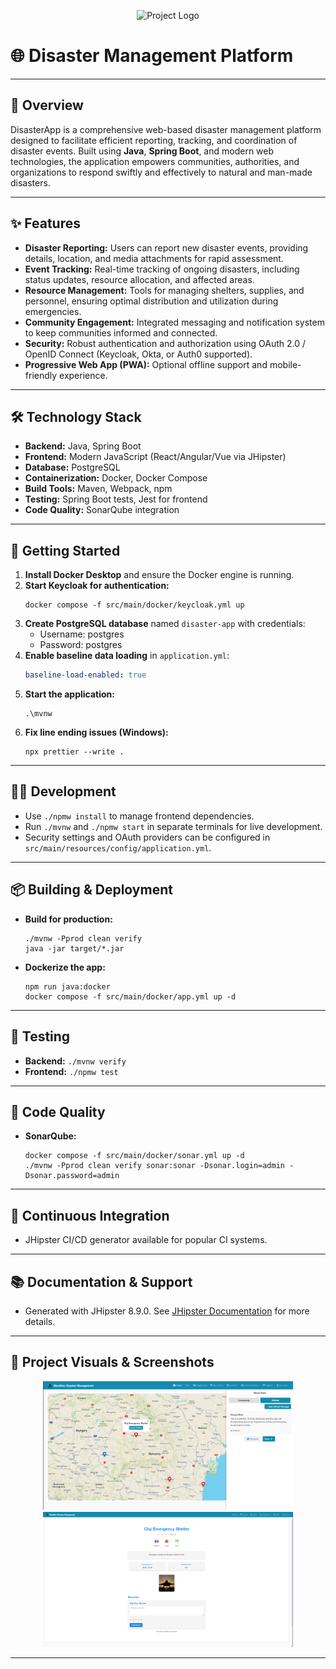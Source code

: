 <p align="center">
   <img src="uploads/placeholder_project_logo.png" alt="Project Logo" width="120" />
</p>

# 🌐 Disaster Management Platform

---

## 🚀 Overview

DisasterApp is a comprehensive web-based disaster management platform designed to facilitate efficient reporting, tracking, and coordination of disaster events. Built using **Java**, **Spring Boot**, and modern web technologies, the application empowers communities, authorities, and organizations to respond swiftly and effectively to natural and man-made disasters.

---

## ✨ Features

- **Disaster Reporting:** Users can report new disaster events, providing details, location, and media attachments for rapid assessment.
- **Event Tracking:** Real-time tracking of ongoing disasters, including status updates, resource allocation, and affected areas.
- **Resource Management:** Tools for managing shelters, supplies, and personnel, ensuring optimal distribution and utilization during emergencies.
- **Community Engagement:** Integrated messaging and notification system to keep communities informed and connected.
- **Security:** Robust authentication and authorization using OAuth 2.0 / OpenID Connect (Keycloak, Okta, or Auth0 supported).
- **Progressive Web App (PWA):** Optional offline support and mobile-friendly experience.

---

## 🛠️ Technology Stack

- **Backend:** Java, Spring Boot
- **Frontend:** Modern JavaScript (React/Angular/Vue via JHipster)
- **Database:** PostgreSQL
- **Containerization:** Docker, Docker Compose
- **Build Tools:** Maven, Webpack, npm
- **Testing:** Spring Boot tests, Jest for frontend
- **Code Quality:** SonarQube integration

---

## 🏁 Getting Started

1. **Install Docker Desktop** and ensure the Docker engine is running.
2. **Start Keycloak for authentication:**
   ```shell
   docker compose -f src/main/docker/keycloak.yml up
   ```
3. **Create PostgreSQL database** named `disaster-app` with credentials:
   - Username: postgres
   - Password: postgres
4. **Enable baseline data loading** in `application.yml`:
   ```yaml
   baseline-load-enabled: true
   ```
5. **Start the application:**
   ```shell
   .\mvnw
   ```
6. **Fix line ending issues (Windows):**
   ```shell
   npx prettier --write .
   ```

---

## 👨‍💻 Development

- Use `./npmw install` to manage frontend dependencies.
- Run `./mvnw` and `./npmw start` in separate terminals for live development.
- Security settings and OAuth providers can be configured in `src/main/resources/config/application.yml`.

---

## 📦 Building & Deployment

- **Build for production:**
  ```shell
  ./mvnw -Pprod clean verify
  java -jar target/*.jar
  ```
- **Dockerize the app:**
  ```shell
  npm run java:docker
  docker compose -f src/main/docker/app.yml up -d
  ```

---

## 🧪 Testing

- **Backend:** `./mvnw verify`
- **Frontend:** `./npmw test`

---

## 🧹 Code Quality

- **SonarQube:**
  ```shell
  docker compose -f src/main/docker/sonar.yml up -d
  ./mvnw -Pprod clean verify sonar:sonar -Dsonar.login=admin -Dsonar.password=admin
  ```

---

## 🔄 Continuous Integration

- JHipster CI/CD generator available for popular CI systems.

---

## 📚 Documentation & Support

- Generated with JHipster 8.9.0. See [JHipster Documentation](https://www.jhipster.tech/documentation-archive/v8.9.0) for more details.

---

## 📸 Project Visuals & Screenshots

<p align="center">
   <img src="uploads/placeholder_screenshot_1.png" alt="Screenshot 1" width="400" />
   <img src="uploads/placeholder_screenshot_2.png" alt="Screenshot 2" width="400" />
</p>

---
